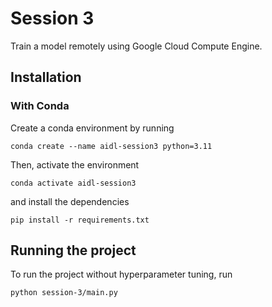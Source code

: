# Session 3
Train a model remotely using Google Cloud Compute Engine.
## Installation
### With Conda
Create a conda environment by running
```
conda create --name aidl-session3 python=3.11
```
Then, activate the environment
```
conda activate aidl-session3
```
and install the dependencies
```
pip install -r requirements.txt
```
## Running the project

To run the project without hyperparameter tuning, run
```
python session-3/main.py
```
